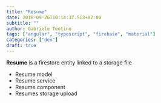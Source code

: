 ```yaml
---
title: "Resume"
date: 2018-09-26T10:14:37.513+02:00
subtitle: ""
author: Gabriele Teotino
tags: ["angular", "typescript", "firebase", "material"]
categories: ["dev"]
draft: true
---
```


**Resume** is a firestore entity linked to a storage file

- Resume model
- Resume service
- Resume component
- Resumes storage upload
